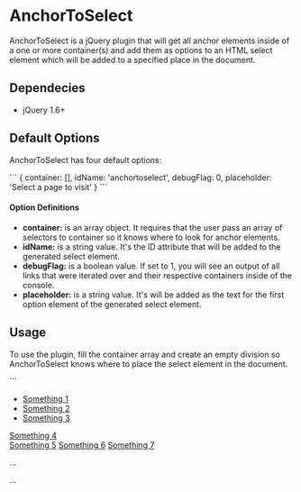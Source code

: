 AnchorToSelect
==============
<p>AnchorToSelect is a jQuery plugin that will get all anchor elements inside of a one or more container(s) and add them as options to an HTML select element which will be added to a specified place in the document.<p>

<h2>Dependecies</h2>
<ul>
<li>jQuery 1.6+</li>
</ul>

<h2>Default Options</h2>
<p>AnchorToSelect has four default options:</p>
```
{
  container: [],
  idName: 'anchortoselect',
  debugFlag: 0,
  placeholder: 'Select a page to visit'
}
```

<h4>Option Definitions</h4>
<ul>
<li><strong>container:</strong> is an array object. It requires that the user pass an array of selectors to container so it knows where to look for anchor elements.</li>
<li><strong>idName:</strong> is a string value. It's the ID attribute that will be added to the generated select element.</li>
<li><strong>debugFlag:</strong> is a boolean value. If set to 1, you will see an output of all links that were iterated over and their respective containers inside of the console.</li>
<li><strong>placeholder:</strong> is a string value. It's will be added as the text for the first option element of the generated select element.</li>
</ul>

<h2>Usage</h2>
<p>To use the plugin, fill the container array and create an empty division so AnchorToSelect knows where to place the select element in the document.</p>
```
<body>

  <!-- Get all the anchor elements inside of <nav> -->
  <nav class="containerClass">
    <ul>
      <li>
        <a href="#something_1">Something 1</a>
      </li>
      <li>
        <a href="#something_2">Something 2</a>
      </li>
      <li>
        <a href="#something_3">Something 3</a>
      </li>
    </ul>
  </nav>
  
  <!-- Get all the anchor elements inside of parent <div> -->
  <div id="containerId">
    <a href="#something_4">Something 4</a>
    <div>
      <a href="#something_5">Something 5</a>
      <a href="#something_6">Something 6</a>
      <a href="#something_7">Something 7</a>
    </div>
  </div>

  ...
  <div id="generatedSelect">
    <!-- Generated <select> will go here -->
  </div>
  ...

</body>

<script>
  $(document).ready(function(){   
  		//Generate our anchorToSelect Plugin
  		$("#generatedSelect").anchorToSelect({
  			 container: ['.containerClass', '#containerId']
  		});
  		    	
  });
</script>
```





